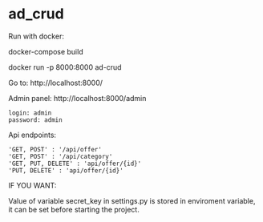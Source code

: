 # ad_crud

Run with docker:

docker-compose build

docker run -p 8000:8000 ad-crud

Go to: http://localhost:8000/



Admin panel: http://localhost:8000/admin

    login: admin
    password: admin


Api endpoints:

    'GET, POST' : '/api/offer'
    'GET, POST' : '/api/category'
    'GET, PUT, DELETE' : 'api/offer/{id}'
    'PUT, DELETE' : 'api/offer/{id}'



IF YOU WANT:

Value of variable secret_key in settings.py is stored in enviroment variable, it can be set before starting the project.
